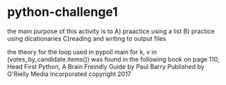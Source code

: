 # python-challenge1
the main purpose of this activity is to 
  A) praactice using a list
  B) practice using dicationaries
  C)reading and writing to output files 

the theory for the loop used in pypoll main
for k, v in (votes_by_candidate.items())
was found in the following book on page 110,
Head First Python, A Brain Freindly Guide
by Paul Barry
Published by O'Rielly Media Incorporated 
copyright 2017
